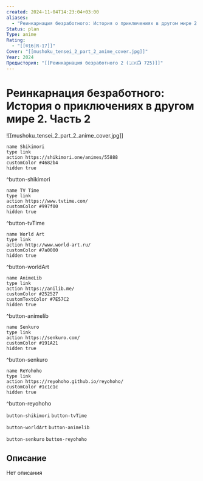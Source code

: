 ```yaml
---
created: 2024-11-04T14:23:04+03:00
aliases:
  - "Реинкарнация безработного: История о приключениях в другом мире 2. Часть 2"
Status: plan
Type: anime
Rating:
  - "[[®️16|R-17]]"
Cover: "[[mushoku_tensei_2_part_2_anime_cover.jpg]]"
Year: 2024
Предыстория: "[[Реинкарнация безработного 2 (🇯🇵📺 725)]]"
---
```


# Реинкарнация безработного: История о приключениях в другом мире 2. Часть 2

![[mushoku_tensei_2_part_2_anime_cover.jpg]]

```button
name Shikimori
type link
action https://shikimori.one/animes/55888
customColor #4682b4
hidden true
```
^button-shikimori

```button
name TV Time
type link
action https://www.tvtime.com/
customColor #997f00
hidden true
```
^button-tvTime

```button
name World Art
type link
action http://www.world-art.ru/
customColor #7a0000
hidden true
```
^button-worldArt

```button
name AnimeLib
type link
action https://anilib.me/
customColor #252527
customTextColor #7E57C2
hidden true
```
^button-animelib

```button
name Senkuro
type link
action https://senkuro.com/
customColor #191A21
hidden true
```
^button-senkuro

```button
name ReYohoho
type link
action https://reyohoho.github.io/reyohoho/
customColor #1c1c1c
hidden true
```
^button-reyohoho

`button-shikimori` `button-tvTime`

`button-worldArt` `button-animelib`

`button-senkuro` `button-reyohoho`

## Описание

Нет описания
